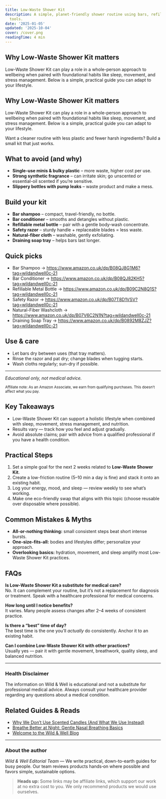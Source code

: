 ```yaml
---
title: Low-Waste Shower Kit
description: A simple, planet-friendly shower routine using bars, refills, and durable
  tools.
date: '2025-01-05'
updated: '2025-10-04'
cover: /cover.png
readingTime: 4 min
---
```


## Why Low-Waste Shower Kit matters
Low-Waste Shower Kit can play a role in a whole-person approach to wellbeing when paired with foundational habits like sleep, movement, and stress management. Below is a simple, practical guide you can adapt to your lifestyle.

## Why Low-Waste Shower Kit matters
Low-Waste Shower Kit can play a role in a whole-person approach to wellbeing when paired with foundational habits like sleep, movement, and stress management. Below is a simple, practical guide you can adapt to your lifestyle.

Want a cleaner routine with less plastic and fewer harsh ingredients? Build a small kit that just works.

## What to avoid (and why)
- **Single-use minis & bulky plastic** – more waste, higher cost per use.
- **Strong synthetic fragrance** – can irritate skin; go unscented or essential-oil scented if you’re sensitive.
- **Slippery bottles with pump leaks** – waste product and make a mess.

## Build your kit
- **Bar shampoo** – compact, travel-friendly, no bottle.
- **Bar conditioner** – smooths and detangles without plastic.
- **Refillable metal bottle** – pair with a gentle body-wash concentrate.
- **Safety razor** – sturdy handle + replaceable blades = less waste.
- **Natural-fiber cloth** – washable, gently exfoliating.
- **Draining soap tray** – helps bars last longer.

## Quick picks
- Bar Shampoo → https://www.amazon.co.uk/dp/B08QJ8G1M6?tag=wildandwell0c-21
- Bar Conditioner → https://www.amazon.co.uk/dp/B08QJ82KH5?tag=wildandwell0c-21
- Refillable Metal Bottle → https://www.amazon.co.uk/dp/B09C2N8Q1S?tag=wildandwell0c-21
- Safety Razor → https://www.amazon.co.uk/dp/B07T8D1VSV?tag=wildandwell0c-21
- Natural-Fiber Washcloth → https://www.amazon.co.uk/dp/B07V6C2N1N?tag=wildandwell0c-21
- Draining Soap Tray → https://www.amazon.co.uk/dp/B0892M8ZJZ?tag=wildandwell0c-21

## Use & care
- Let bars dry between uses (that tray matters).
- Rinse the razor and pat dry; change blades when tugging starts.
- Wash cloths regularly; sun-dry if possible.

---

*Educational only, not medical advice.*

<small>Affiliate note: As an Amazon Associate, we earn from qualifying purchases. This doesn’t affect what you pay.</small>

## Key Takeaways
- Low-Waste Shower Kit can support a holistic lifestyle when combined with sleep, movement, stress management, and nutrition.
- Results vary — track how you feel and adjust gradually.
- Avoid absolute claims; pair with advice from a qualified professional if you have a health condition.


## Practical Steps
1. Set a simple goal for the next 2 weeks related to **Low-Waste Shower Kit**.
2. Create a low-friction routine (5–10 min a day is fine) and stack it onto an existing habit.
3. Log your energy, mood, and sleep — review weekly to see what’s working.
4. Make one eco-friendly swap that aligns with this topic (choose reusable over disposable where possible).


## Common Mistakes & Myths
- **All-or-nothing thinking:** small consistent steps beat short intense bursts.
- **One-size-fits-all:** bodies and lifestyles differ; personalize your approach.
- **Overlooking basics:** hydration, movement, and sleep amplify most Low-Waste Shower Kit practices.


## FAQs
**Is Low-Waste Shower Kit a substitute for medical care?**  
No. It can complement your routine, but it’s not a replacement for diagnosis or treatment. Speak with a healthcare professional for medical concerns.

**How long until I notice benefits?**  
It varies. Many people assess changes after 2–4 weeks of consistent practice.

**Is there a “best” time of day?**  
The best time is the one you’ll *actually* do consistently. Anchor it to an existing habit.

**Can I combine Low-Waste Shower Kit with other practices?**  
Usually yes — pair it with gentle movement, breathwork, quality sleep, and balanced nutrition.


---

### Health Disclaimer
The information on Wild & Well is educational and not a substitute for professional medical advice. Always consult your healthcare provider regarding any questions about a medical condition.


## Related Guides & Reads
- [Why We Don’t Use Scented Candles (And What We Use Instead)](../blog/why-we-don’t-use-scented-candles.mdx)
- [Breathe Better at Night: Gentle Nasal Breathing Basics](nasal-breathing-better-sleep.md)
- [Welcome to the Wild & Well Blog](../blog/welcome.md)

---

### About the author
*Wild & Well Editorial Team* — We write practical, down-to-earth guides for busy people. Our team reviews products hands‑on where possible and favors simple, sustainable options.

> **Heads up:** Some links may be affiliate links, which support our work at no extra cost to you. We only recommend products we would use ourselves.
